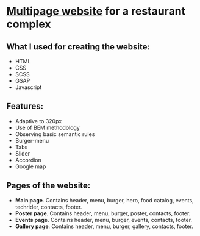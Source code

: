 # [Multipage website](https://denyschr.github.io/manhattan/) for a restaurant complex
## What I used for creating the website:
- HTML
- CSS
- SCSS
- GSAP
- Javascript
## Features:
- Adaptive to 320px
- Use of BEM methodology
- Observing basic semantic rules
- Burger-menu
- Tabs
- Slider
- Accordion
- Google map
## Pages of the website:
- **Main page**. Contains header, menu, burger, hero, food catalog, events, techrider, contacts, footer.
- **Poster page**. Contains header, menu, burger, poster, contacts, footer.
- **Events page**. Contains header, menu, burger, events, contacts, footer.
- **Gallery page**. Contains header, menu, burger, gallery, contacts, footer.
